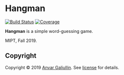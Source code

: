 # Hangman

[![Build Status][travis-badge]][travis-url]
[![Coverage][coverage-image]][coverage-url]

**Hangman** is a simple word-guessing game.

MIPT, Fall 2019.

## Copyright

Copyright © 2019 [Anvar Galiullin]. See [license] for details.

[Anvar Galiullin]: https://github.com/AnvarGaliullin
[license]: LICENSE.txt


[travis-url]: https://travis-ci.com/AnvarGaliullin/HangMan-Game
[travis-badge]: https://travis-ci.com/AnvarGaliullin/HangMan-Game.svg?branch=master
[coverage-image]: https://codecov.io/gh/PPPoSD-Tinkoff/greetings/branch/master/graph/badge.svg
[coverage-url]: https://codecov.io/gh/PPPoSD-Tinkoff/greetings
